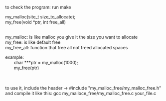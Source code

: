 
to check the program:
	run make
	
my_malloc(site_t size_to_allocate); </br>
my_free(void *ptr, int free_all)

</br>
my_malloc: is like malloc you give it the size you want to allocate</br>
my_free:   is like default free</br>
my_free_all: function that free all not freed allocated spaces</br>

example:</br>
&emsp;&emsp;char ***ptr = my_malloc(1000);</br>
&emsp;&emsp;my_free(ptr)

</br></br>
to use it,
include the header -> #include "my_malloc_free/my_malloc_free.h"
and compile it like this: gcc my_malloce_free/my_malloc_free.c your_file.c
